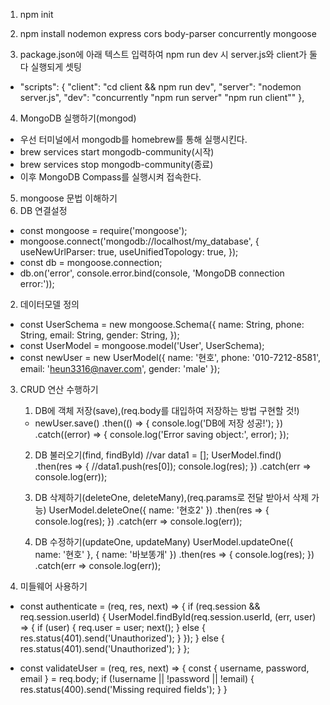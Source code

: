 1. npm init

2. npm install nodemon express cors body-parser concurrently mongoose

3. package.json에 아래 텍스트 입력하여 npm run dev 시 server.js와 client가 둘다 실행되게 셋팅
 - "scripts": {
        "client": "cd client && npm run dev",
        "server": "nodemon server.js",
        "dev": "concurrently \"npm run server\" \"npm run client\""
    },

4. MongoDB 실행하기(mongod)
 - 우선 터미널에서 mongodb를 homebrew를 통해 실행시킨다.
  - brew services start mongodb-community(시작)
  - brew services stop mongodb-community(종료)
 - 이후 MongoDB Compass를 실행시켜 접속한다.

5. mongoose 문법 이해하기
 1. DB 연결설정
 - const mongoose = require('mongoose');
 - mongoose.connect('mongodb://localhost/my_database', {
    useNewUrlParser: true,
    useUnifiedTopology: true,
   });
 - const db = mongoose.connection;
 - db.on('error', console.error.bind(console, 'MongoDB connection error:'));

 2. 데이터모델 정의
 - const UserSchema = new mongoose.Schema({
    name: String,
    phone: String,
    email: String,
    gender: String,
  });
 - const UserModel = mongoose.model('User', UserSchema);
 - const newUser = new UserModel({
    name: '현호', 
    phone: '010-7212-8581', 
    email: 'heun3316@naver.com',
    gender: 'male'
  });

 3. CRUD 연산 수행하기
    1. DB에 객체 저장(save),(req.body를 대입하여 저장하는 방법 구현할 것!)
    - newUser.save()
    .then(() => {
        console.log('DB에 저장 성공!');
    })
    .catch((error) => {
        console.log('Error saving object:', error);
    });

    2. DB 불러오기(find, findById)
    //var data1 = []; 
    UserModel.find()
    .then(res => {
        //data1.push(res[0]);
        console.log(res);
    })
    .catch(err => console.log(err));

    3. DB 삭제하기(deleteOne, deleteMany),(req.params로 전달 받아서 삭제 가능)
    UserModel.deleteOne({ name: '현호2' })
    .then(res => {
       console.log(res);
    })
    .catch(err => console.log(err));

    4. DB 수정하기(updateOne, updateMany)
    UserModel.updateOne({ name: '현호' }, { name: '바보똥개' })
    .then(res => {
       console.log(res);
    })
    .catch(err => console.log(err));


 4. 미들웨어 사용하기
 - const authenticate = (req, res, next) => {
    if (req.session && req.session.userId) {
        UserModel.findById(req.session.userId, (err, user) => {
        if (user) {
            req.user = user;
            next();
        } else {
            res.status(401).send('Unauthorized');
        }
        });
    } else {
        res.status(401).send('Unauthorized');
    }
   };

 - const validateUser = (req, res, next) => {
    const { username, password, email } = req.body;
    if (!username || !password || !email) {
        res.status(400).send('Missing required fields');
    }
   }